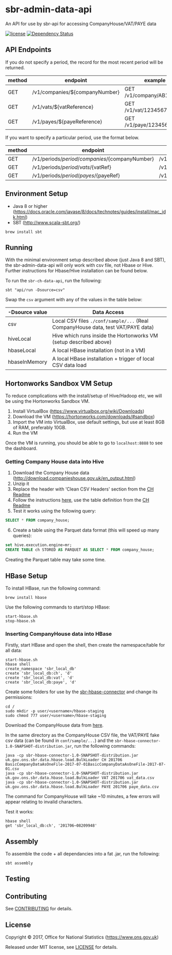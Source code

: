 # sbr-admin-data-api
An API for use by sbr-api for accessing CompanyHouse/VAT/PAYE data

[![license](https://img.shields.io/github/license/mashape/apistatus.svg)]() [![Dependency Status](https://www.versioneye.com/user/projects/596f195e6725bd0027f25e93/badge.svg?style=flat-square)](https://www.versioneye.com/user/projects/596f195e6725bd0027f25e93)

## API Endpoints

If you do not specify a period, the record for the most recent period will be returned.

| method | endpoint                       | example                  |
|--------|--------------------------------|--------------------------|
| GET    | /v1/companies/${companyNumber} | GET /v1/company/AB123456 |
| GET    | /v1/vats/${vatReference}       | GET /v1/vat/123456789012 |
| GET    | /v1/payes/${payeReference}     | GET /v1/paye/12345678    |

If you want to specify a particular period, use the format below.

| method | endpoint                                         | example                               |
|--------|--------------------------------------------------|---------------------------------------|
| GET    | /v1/periods/${period}/companies/${companyNumber} | /v1/periods/201706/companies/AB123456 |
| GET    | /v1/periods/${period}/vats/${vatRef}             | /v1/periods/201706/vats/123456789012  |
| GET    | /v1/periods/${period}/payes/${payeRef}           | /v1/periods/201706/payes/12345        |

## Environment Setup

* Java 8 or higher (https://docs.oracle.com/javase/8/docs/technotes/guides/install/mac_jdk.html)
* SBT (http://www.scala-sbt.org/)

```shell
brew install sbt
```

## Running

With the minimal environment setup described above (just Java 8 and SBT), the sbr-admin-data-api will only work with csv file, not Hbase or Hive. Further instructions for Hbase/Hive installation can be found below.

To run the `sbr-ch-data-api`, run the following:

``` shell
sbt "api/run -Dsource=csv"
```

Swap the `csv` argument with any of the values in the table below:

| -Dsource value | Data Access                                                                                     |
|----------------|-------------------------------------------------------------------------------------------------|
| csv            | Local CSV files `./conf/sample/...` (Real CompanyHouse data, test VAT/PAYE data)                |
| hiveLocal      | Hive which runs inside the Hortonworks VM (setup described above)                               |
| hbaseLocal     | A local HBase installation (not in a VM)                                                        |
| hbaseInMemory  | A local HBase installation + trigger of local CSV data load                                     |

## Hortonworks Sandbox VM Setup

To reduce complications with the install/setup of Hive/Hadoop etc, we will be using the Hortonworks Sandbox VM.

1. Install VirtualBox (https://www.virtualbox.org/wiki/Downloads)
2. Download the VM (https://hortonworks.com/downloads/#sandbox)
3. Import the VM into VirtualBox, use default settings, but use at least 8GB of RAM, preferably 10GB.
4. Run the VM

Once the VM is running, you should be able to go to `localhost:8888` to see the dashboard.

### Getting Company House data into Hive

1. Download the Company House data (http://download.companieshouse.gov.uk/en_output.html)
2. Unzip it
3. Replace the header with 'Clean CSV Headers' section from the [CH Readme](CH.md)
4. Follow the instructions [here](https://hortonworks.com/hadoop-tutorial/how-to-use-hcatalog-basic-pig-hive-commands/#download-example-data), use the table definition from the [CH Readme](CH.md)
5. Test it works using the following query:

```SQL
SELECT * FROM company_house;
```

6. Create a table using the Parquet data format (this will speed up many queries):

```SQL
set hive.execution.engine=mr;
CREATE TABLE ch STORED AS PARQUET AS SELECT * FROM company_house;
```

Creating the Parquet table may take some time.

## HBase Setup

To install HBase, run the following command:

```shell
brew install hbase
```

Use the following commands to start/stop HBase:

```shell
start-hbase.sh
stop-hbase.sh
```

### Inserting CompanyHouse data into HBase

Firstly, start HBase and open the shell, then create the namespace/table for all data:

```shell
start-hbase.sh
hbase shell
create_namespace 'sbr_local_db'
create 'sbr_local_db:ch', 'd'
create 'sbr_local_db:vat', 'd'
create 'sbr_local_db:paye', 'd'
```

Create some folders for use by the [sbr-hbase-connector](https://github.com/ONSdigital/sbr-hbase-connector) and change its permissions:

```shell
cd /
sudo mkdir -p user/<username>/hbase-staging
sudo chmod 777 user/<username>/hbase-staging
```

Download the CompanyHouse data from [here](http://download.companieshouse.gov.uk/en_output.html).

In the same directory as the CompanyHouse CSV file, the VAT/PAYE fake csv data (can be found in `conf/sample/...`) and the `sbr-hbase-connector-1.0-SNAPSHOT-distribution.jar`, run the following commands:

```shell
java -cp sbr-hbase-connector-1.0-SNAPSHOT-distribution.jar uk.gov.ons.sbr.data.hbase.load.BulkLoader CH 201706 BasicCompanyDataAsOneFile-2017-07-01BasicCompanyDataAsOneFile-2017-07-01.csv
java -cp sbr-hbase-connector-1.0-SNAPSHOT-distribution.jar uk.gov.ons.sbr.data.hbase.load.BulkLoader VAT 201706 vat_data.csv
java -cp sbr-hbase-connector-1.0-SNAPSHOT-distribution.jar uk.gov.ons.sbr.data.hbase.load.BulkLoader PAYE 201706 paye_data.csv
```

The command for CompanyHouse will take ~10 minutes, a few errors will appear relating to invalid characters.

Test it works:

```shell
hbase shell
get 'sbr_local_db:ch', '201706~08209948'
```

## Assembly

To assemble the code + all dependancies into a fat .jar, run the following:

```shell
sbt assembly
```

## Testing

## Contributing

See [CONTRIBUTING](CONTRIBUTING.md) for details.

## License

Copyright ©‎ 2017, Office for National Statistics (https://www.ons.gov.uk)

Released under MIT license, see [LICENSE](LICENSE) for details.
